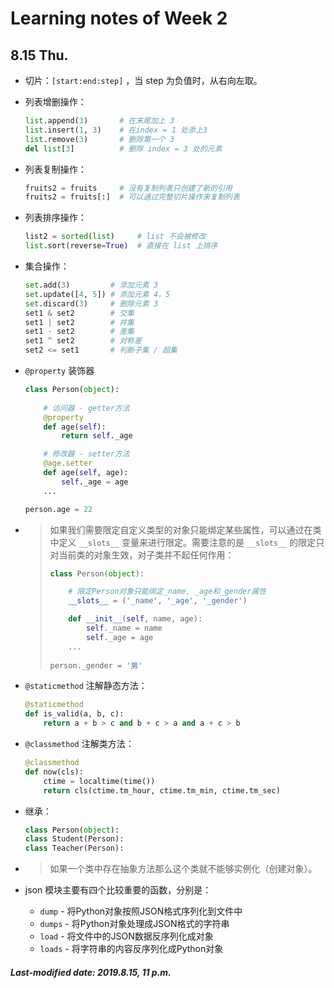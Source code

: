 # Learning notes of Week 2

## 8.15 Thu.

+ 切片：`[start:end:step]` ，当 step 为负值时，从右向左取。

+ 列表增删操作：

  ```python
  list.append(3)       # 在末尾加上 3
  list.insert(1, 3)    # 在index = 1 处添上3
  list.remove(3)       # 删除第一个 3
  del list[3]          # 删除 index = 3 处的元素
  ```

+ 列表复制操作：

  ```python
  fruits2 = fruits     # 没有复制列表只创建了新的引用
  fruits2 = fruits[:]  # 可以通过完整切片操作来复制列表
  ```

+ 列表排序操作：

  ``` python
  list2 = sorted(list)     # list 不会被修改
  list.sort(reverse=True)  # 直接在 list 上排序
  ```

+ 集合操作：

  ```python
  set.add(3)         # 添加元素 3
  set.update([4, 5]) # 添加元素 4，5
  set.discard(3)     # 删除元素 3
  set1 & set2        # 交集
  set1 | set2        # 并集
  set1 - set2        # 差集
  set1 ^ set2        # 对称差
  set2 <= set1       # 判断子集 / 超集
  ```

+ `@property` 装饰器

  ```python
  class Person(object):
      
      # 访问器 - getter方法
      @property
      def age(self):
          return self._age
  
      # 修改器 - setter方法
      @age.setter
      def age(self, age):
          self._age = age
      ...    
  
  person.age = 22
  ```

+ > 如果我们需要限定自定义类型的对象只能绑定某些属性，可以通过在类中定义 `__slots__` 变量来进行限定。需要注意的是 `__slots__` 的限定只对当前类的对象生效，对子类并不起任何作用：
  >
  > ```python
  > class Person(object):
  > 
  >     # 限定Person对象只能绑定_name, _age和_gender属性
  >     __slots__ = ('_name', '_age', '_gender')
  > 
  >     def __init__(self, name, age):
  >         self._name = name
  >         self._age = age
  >     ...
  >     
  > person._gender = '男'
  > ```

+ `@staticmethod` 注解静态方法：

  ```python
  @staticmethod
  def is_valid(a, b, c):
      return a + b > c and b + c > a and a + c > b
  ```

+ `@classmethod` 注解类方法：

  ```python
  @classmethod
  def now(cls):
      ctime = localtime(time())
      return cls(ctime.tm_hour, ctime.tm_min, ctime.tm_sec)
  ```

+ 继承：

  ```python
  class Person(object):
  class Student(Person):
  class Teacher(Person):
  ```

+ > 如果一个类中存在抽象方法那么这个类就不能够实例化（创建对象）。

+ json 模块主要有四个比较重要的函数，分别是：

  - `dump` - 将Python对象按照JSON格式序列化到文件中
  - `dumps` - 将Python对象处理成JSON格式的字符串
  - `load` - 将文件中的JSON数据反序列化成对象
  - `loads` - 将字符串的内容反序列化成Python对象

##### Last-modified date: 2019.8.15, 11 p.m.